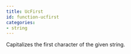 ```yaml
---
title: UcFirst
id: function-ucfirst
categories:
- string
---
```


Capitalizes the first character of the given string.
